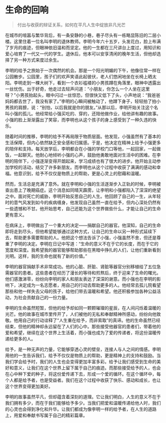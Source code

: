 # 生命的回响
> 付出与收获的辩证关系，如何在平凡人生中绽放非凡光芒

在城市的喧嚣与繁华背后，有一条安静的小巷，巷子尽头有一栋略显陈旧的二层小楼。这里住着一位名叫李明的退休教师。李明今年六十五岁，头发花白，脸上布满了岁月的痕迹，但眼神依旧温和而坚定。他的一生都在三尺讲台上度过，用知识和爱心培育了一代又一代的学生。退休后，他本可以安享清闲的晚年生活，但他却选择了另一种方式来度过余生。

李明的给予之旅始于一次偶然的机会。那是一个阳光明媚的下午，他像往常一样在公园散步。公园里，孩子们的欢声笑语此起彼伏，老人们悠闲地坐在长椅上晒太阳。李明走到一棵大树下，看到一个衣衫褴褛的小男孩蹲在角落里，眼神中透露出一丝忧伤。出于好奇，他走过去轻声问道：“小朋友，你怎么一个人坐在这里呀？”小男孩抬起头，眼中闪过一丝惊恐，但很快又低下了头，小声地说：“我爸爸妈妈都去世了，我没有家了。”李明的心瞬间被触动了，他蹲下身子，轻轻拍了拍小男孩的肩膀，说：“别怕，以后我就是你的朋友。”从那以后，李明开始关注这个名叫小强的孤儿。他经常给小强买吃的、穿的，还陪他做作业，给他讲有趣的故事。小强的脸上渐渐露出了笑容，而李明也从这个孩子的身上感受到了一种久违的快乐。

随着时间的推移，李明的给予不再局限于物质层面。他发现，小强虽然有了基本的生活保障，但内心依然缺乏安全感和归属感。于是，他决定在精神上给予小强更多的陪伴和支持。每天放学后，李明都会在小强的学校门口等他，一起回家，一起做饭，一起聊天。他耐心地倾听小强的心声，鼓励他勇敢地面对生活中的困难。在李明的陪伴下，小强逐渐变得开朗起来，学习成绩也有了很大的进步。他开始主动参加学校的活动，结交了许多新朋友。而李明也从这个过程中收获了满满的感动和幸福。他意识到，给予不仅仅是物质上的帮助，更是心灵上的慰藉和温暖。

然而，生活总是充满了意外。就在李明和小强的生活逐渐步入正轨的时候，李明被查出患上了晚期癌症。这个消息如同晴天霹雳，让李明和小强都陷入了深深的绝望之中。面对死亡的威胁，李明开始反思自己的人生。他回顾了自己的一生，从年轻时的意气风发到如今的疾病缠身，他发现自己虽然一直在给予，但内心深处仍然有一些遗憾和不甘。他开始思考，自己还能为这个世界做些什么，才能让自己的生命更有意义。

在病床上，李明做出了一个重大的决定——捐献自己的器官。他深知，自己的生命即将走到尽头，但他希望能够通过这种方式，让自己的生命以另一种形式延续下去，帮助更多需要帮助的人。他把这个想法告诉了小强，小强虽然不舍，但还是尊重了李明的决定。李明在日记中写道：“生命的意义不在于它的长度，而在于它的宽度和深度。我希望我的器官能够帮助那些在黑暗中挣扎的人们，让他们重新看到光明。这样，我的生命也就有了新的价值。”

李明的器官捐献手术非常成功。他的心脏、肝脏、肾脏等器官分别移植给了五位急需器官的患者。这些患者在经历了漫长的等待和煎熬后，终于迎来了生命的曙光。他们感激涕零，纷纷向李明的家人和朋友表达了深深的谢意。而小强也在李明的影响下，决定成为一名志愿者，用自己的行动去帮助更多的人。他经常去孤儿院看望那些和他一样失去父母的孩子，给他们带去温暖和希望。他还积极参加各种公益活动，为社会贡献自己的一份力量。

李明的生命虽然短暂，但他的给予却如同一颗颗璀璨的星辰，在人间闪烁着温暖的光芒。他的故事在城市里传开了，人们被他的无私和奉献精神所感动，纷纷向他致敬。他用自己的行动诠释了“人生重在给予，而非索取”的真谛。他的生命虽然已经结束，但他的精神却永远留在了人们的心中。那些接受他器官的患者们，带着他的爱和希望，继续在这个世界上生活着，而小强也成为了爱的传递者，将这份温暖传递给更多的人。

给予，是一种无声的力量，它能够穿透心灵的壁垒，连接人与人之间的情感。李明用他的一生告诉我们，给予不仅仅是物质上的帮助，更是精神上的支持和鼓励。当我们学会给予时，我们的人生也会变得更加丰富多彩。给予让我们感受到生命的美好和意义，让我们在这个世界上留下属于自己的痕迹。而那些接受给予的人，也会在心中种下爱的种子，将这份爱传递下去，形成一个爱的循环。在这个循环中，每个人都是给予者，也是受益者。我们在这个过程中收获了快乐、感动和成长，也让这个世界变得更加美好。

李明的故事虽然平凡，但却蕴含着深刻的道理。它让我们明白，人生的意义不在于我们拥有多少，而在于我们能够给予多少。当我们把爱和温暖传递给他人时，我们的心灵也会得到净化和升华。让我们都成为像李明一样的给予者，在人生的道路上，用爱和奉献书写属于自己的精彩篇章。